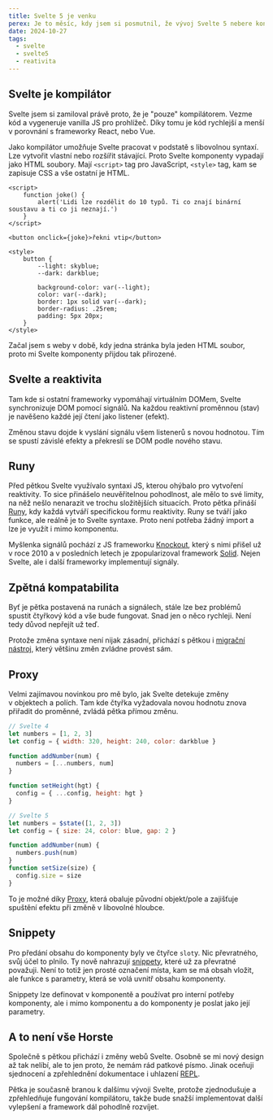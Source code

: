 ```yaml
---
title: Svelte 5 je venku
perex: Je to měsíc, kdy jsem si posmutnil, že vývoj Svelte 5 nebere konce a už je to tu! Proč jsem ale vlastně pětku tak vyhlížel? Protože přináší ještě větší míru reaktivity.
date: 2024-10-27
tags:
  - svelte
  - svelte5
  - reativita
---
```


## Svelte je kompilátor
Svelte jsem si zamiloval právě proto, že je "pouze" kompilátorem. Vezme kód a vygeneruje vanilla JS pro prohlížeč. Díky
tomu je kód rychlejší a menší v porovnání s&nbsp;frameworky React, nebo Vue.

Jako kompilátor umožňuje Svelte pracovat v&nbsp;podstatě s libovolnou syntaxí. Lze vytvořit vlastní nebo rozšířit
stávající. Proto Svelte komponenty vypadají jako HTML soubory. Mají `<script>` tag pro JavaScript, `<style>` tag, kam se
zapisuje CSS a vše ostatní je HTML.
```svelte
<script>
    function joke() {
        alert('Lidi lze rozdělit do 10 typů. Ti co znají binární soustavu a ti co ji neznají.')
    }
</script>

<button onclick={joke}>řekni vtip</button>

<style>
    button {
        --light: skyblue;
        --dark: darkblue;

        background-color: var(--light);
        color: var(--dark);
        border: 1px solid var(--dark);
        border-radius: .25rem;
        padding: 5px 20px;
    }
</style>
```

Začal jsem s weby v&nbsp;době, kdy jedna stránka byla jeden HTML soubor, proto mi Svelte komponenty přijdou tak přirozené.

## Svelte a reaktivita
Tam kde si ostatní frameworky vypomáhají virtuálním DOMem, Svelte synchronizuje DOM pomocí signálů. Na každou reaktivní
proměnnou (stav) je navěšeno každé její čtení jako listener (efekt).

Změnou stavu dojde k&nbsp;vyslání signálu všem listenerů s&nbsp;novou hodnotou. Tím se spustí závislé efekty a překreslí
se DOM podle nového stavu.

## Runy
Před pětkou Svelte využívalo syntaxi JS, kterou ohýbalo pro vytvoření reaktivity. To sice přinášelo neuvěřitelnou
pohodlnost, ale mělo to své limity, na něž nešlo nenarazit ve trochu složitějších situacích. Proto pětka přináší
[Runy](https://svelte.dev/docs/svelte/what-are-runes), kdy každá vytváří specifickou formu reaktivity. Runy se tváří jako
funkce, ale reálně je to Svelte syntaxe. Proto není potřeba žádný import a lze je využít i mimo komponentu.

Myšlenka signálů pochází z&nbsp;JS frameworku [Knockout](https://knockoutjs.com/), který s&nbsp;nimi přišel už
v&nbsp;roce 2010 a v&nbsp;posledních letech je zpopularizoval framework [Solid](https://www.solidjs.com/). Nejen Svelte,
ale i další frameworky implementují signály.

## Zpětná kompatabilita
Byť je pětka postavená na runách a signálech, stále lze bez problémů spustit čtyřkový kód a vše bude fungovat. Snad jen
o&nbsp;něco rychleji. Není tedy důvod nepřejít už teď.

Protože změna syntaxe není nijak zásadní, přichází s&nbsp;pětkou i [migrační nástroj](https://svelte.dev/docs/svelte/v5-migration-guide#Migration-script),
který většinu změn zvládne provést sám.

## Proxy
Velmi zajímavou novinkou pro mě bylo, jak Svelte detekuje změny v&nbsp;objektech a polích. Tam kde čtyřka vyžadovala
novou hodnotu znova přiřadit do proměnné, zvládá pětka přímou změnu.
```js
// Svelte 4
let numbers = [1, 2, 3]
let config = { width: 320, height: 240, color: darkblue }

function addNumber(num) {
  numbers = [...numbers, num]
}

function setHeight(hgt) {
  config = { ...config, height: hgt }
}

// Svelte 5
let numbers = $state([1, 2, 3])
let config = { size: 24, color: blue, gap: 2 }

function addNumber(num) {
  numbers.push(num)
}
function setSize(size) {
  config.size = size
}
```
To je možné díky [Proxy](https://developer.mozilla.org/en-US/docs/Web/JavaScript/Reference/Global_Objects/Proxy), která
obaluje původní objekt/pole a zajišťuje spuštění efektu při změně v libovolné hloubce.

## Snippety
Pro předání obsahu do komponenty byly ve čtyřce `slot`y. Nic převratného, svůj účel to plnilo. Ty nově nahrazují
[snippety](https://svelte.dev/docs/svelte/snippet), které už za převratné považuji. Není to totiž jen prosté označení
místa, kam se má obsah vložit, ale funkce s&nbsp;parametry, která se volá uvnitř obsahu komponenty.

Snippety lze definovat v komponentě a používat pro interní potřeby komponenty, ale i mimo komponentu a do komponenty je
poslat jako její parametry.

## A to není vše Horste
Společně s pětkou přichází i změny webů Svelte. Osobně se mi nový design až tak nelíbí, ale to jen proto, že nemám rád
patkové písmo. Jinak oceňuji sjednocení a zpřehlednění dokumentace i uhlazení [REPL](https://it-slovnik.cz/pojem/repl).

Pětka je současně branou k dalšímu vývoji Svelte, protože zjednodušuje a zpřehledňuje fungování kompilátoru, takže bude
snažší implementovat další vylepšení a framework dál pohodlně rozvíjet.